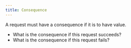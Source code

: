 ```yaml
---
title: Consequence
---
```


A request must have a consequence if it is to have value.

* What is the consequence if this request succeeds?
* What is the consequence if this request fails?